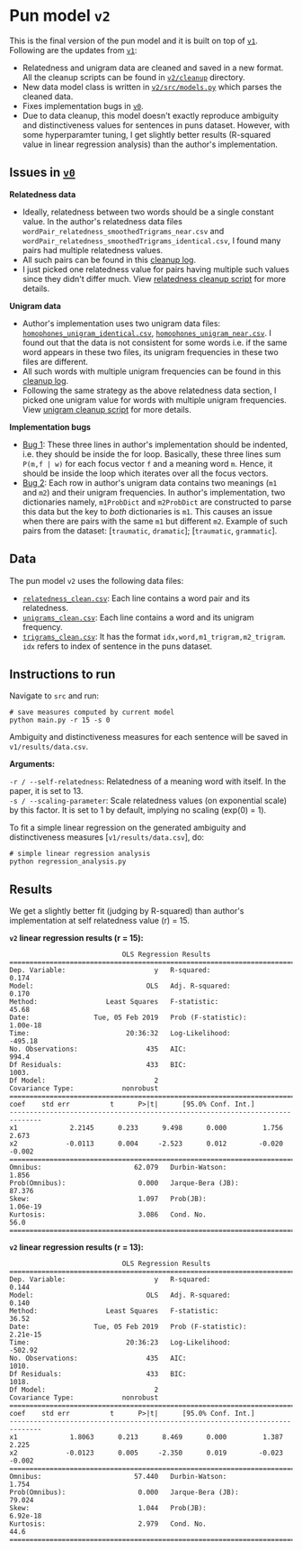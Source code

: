 Pun model `v2`
==============

This is the final version of the pun model and it is built on top of [`v1`](../v1). Following are the updates from [`v1`](../v1):

- Relatedness and unigram data are cleaned and saved in a new format. All the cleanup scripts can be found in [`v2/cleanup`](./v2/cleanup) directory.
- New data model class is written in [`v2/src/models.py`](./v2/src/models.py) which parses the cleaned data.
- Fixes implementation bugs in [`v0`](../v0).
- Due to data cleanup, this model doesn't exactly reproduce ambiguity and distinctiveness values for sentences in puns dataset. However, with some hyperparamter tuning, I get slightly better results (R-squared value in linear regression analysis) than the author's implementation.


## Issues in [`v0`](../v0)

**Relatedness data**

- Ideally, relatedness between two words should be a single constant value. In the author's relatedness data files  `wordPair_relatedness_smoothedTrigrams_near.csv` and `wordPair_relatedness_smoothedTrigrams_identical.csv`, I found many pairs had multiple relatedness values.
- All such pairs can be found in this [cleanup log](./cleanup/clean_relatedness_data.log).
- I just picked one relatedness value for pairs having multiple such values since they didn't differ much. View [relatedness cleanup script](./cleanup/clean_relatedness_data.py) for more details.

**Unigram data**

- Author's implementation uses two unigram data files: [`homophones_unigram_identical.csv`](../v0/data/homophones_unigram_identical.csv), [`homophones_unigram_near.csv`](../v0/data/homophones_unigram_near.csv). I found out that the data is not consistent for some words i.e. if the same word appears in these two files, its unigram frequencies in these two files are different.
- All such words with multiple unigram frequencies can be found in this [cleanup log](./cleanup/clean_unigram_data.log).
- Following the same strategy as the above relatedness data section, I picked one unigram value for words with multiple unigram frequencies. View [unigram cleanup script](./cleanup/clean_unigram_data.py) for more details.

**Implementation bugs**

- [Bug 1](v0/ModelScripts/computeMeasures.py#L238-L240): These three lines in author's implementation should be indented, i.e. they should be inside the for loop. Basically, these three lines sum `P(m,f | w)` for each focus vector `f` and a meaning word `m`. Hence, it should be inside the loop which iterates over all the focus vectors.
- [Bug 2](v0/ModelScripts/computeMeasures.py#L52-L56): Each row in author's unigram data contains two meanings (`m1` and `m2`) and their unigram frequencies. In author's implementation, two dictionaries namely, `m1ProbDict` and `m2ProbDict` are constructed to parse this data but the key to *both* dictionaries is `m1`. This causes an issue when there are pairs with the same `m1` but different `m2`. Example of such pairs from the dataset: [`traumatic`, `dramatic`]; [`traumatic`, `grammatic`].


## Data

The pun model `v2` uses the following data files:

- [`relatedness_clean.csv`](./data/relatedness_clean.csv): Each line contains a word pair and its relatedness.
- [`unigrams_clean.csv`](./data/unigrams_clean.csv): Each line contains a word and its unigram frequency.
- [`trigrams_clean.csv`](./data/trigrams_clean.csv): It has the format `idx,word,m1_trigram,m2_trigram`. `idx` refers to index of sentence in the puns dataset.


## Instructions to run

Navigate to `src` and run:

```shell
# save measures computed by current model
python main.py -r 15 -s 0
```
Ambiguity and distinctiveness measures for each sentence will be saved in `v1/results/data.csv`.

**Arguments:**

`-r / --self-relatedness`: Relatedness of a meaning word with itself. In the paper, it is set to 13.     
`-s / --scaling-parameter`: Scale relatedness values (on exponential scale) by this factor. It is set to 1 by default, implying no scaling (exp(0) = 1).    

To fit a simple linear regression on the generated ambiguity and distinctiveness measures [`v1/results/data.csv`], do:

```shell
# simple linear regression analysis
python regression_analysis.py   
```
## Results

We get a slightly better fit (judging by R-squared) than author's implementation at self relatedness value (r) = 15.

**`v2` linear regression results (r = 15):**
```shell
                            OLS Regression Results                            
==============================================================================
Dep. Variable:                      y   R-squared:                       0.174
Model:                            OLS   Adj. R-squared:                  0.170
Method:                 Least Squares   F-statistic:                     45.68
Date:                Tue, 05 Feb 2019   Prob (F-statistic):           1.00e-18
Time:                        20:36:32   Log-Likelihood:                -495.18
No. Observations:                 435   AIC:                             994.4
Df Residuals:                     433   BIC:                             1003.
Df Model:                           2                                         
Covariance Type:            nonrobust                                         
==============================================================================
coef    std err          t      P>|t|      [95.0% Conf. Int.]
------------------------------------------------------------------------------
x1             2.2145      0.233      9.498      0.000         1.756     2.673
x2            -0.0113      0.004     -2.523      0.012        -0.020    -0.002
==============================================================================
Omnibus:                       62.079   Durbin-Watson:                   1.856
Prob(Omnibus):                  0.000   Jarque-Bera (JB):               87.376
Skew:                           1.097   Prob(JB):                     1.06e-19
Kurtosis:                       3.086   Cond. No.                         56.0
==============================================================================
```

**`v2` linear regression results (r = 13):**
```shell
                            OLS Regression Results                            
==============================================================================
Dep. Variable:                      y   R-squared:                       0.144
Model:                            OLS   Adj. R-squared:                  0.140
Method:                 Least Squares   F-statistic:                     36.52
Date:                Tue, 05 Feb 2019   Prob (F-statistic):           2.21e-15
Time:                        20:36:23   Log-Likelihood:                -502.92
No. Observations:                 435   AIC:                             1010.
Df Residuals:                     433   BIC:                             1018.
Df Model:                           2                                         
Covariance Type:            nonrobust                                         
==============================================================================
coef    std err          t      P>|t|      [95.0% Conf. Int.]
------------------------------------------------------------------------------
x1             1.8063      0.213      8.469      0.000         1.387     2.225
x2            -0.0123      0.005     -2.350      0.019        -0.023    -0.002
==============================================================================
Omnibus:                       57.440   Durbin-Watson:                   1.754
Prob(Omnibus):                  0.000   Jarque-Bera (JB):               79.024
Skew:                           1.044   Prob(JB):                     6.92e-18
Kurtosis:                       2.979   Cond. No.                         44.6
==============================================================================
```
